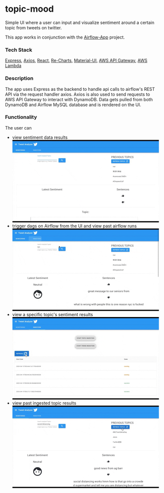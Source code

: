# topic-mood
Simple UI where a user can input and visualize sentiment around a certain topic from tweets on twitter.

This app works in conjunction with the [Airflow-App](https://github.com/jamesang17/airflow-app) project.

### Tech Stack
[Express](https://expressjs.com/), [Axios](https://github.com/axios/axios), [React](https://reactjs.org/), [Re-Charts](https://recharts.org/en-US/), [Material-UI](https://material-ui.com/), [AWS API Gateway](https://aws.amazon.com/api-gateway/), [AWS Lambda](https://aws.amazon.com/lambda/)

### Description
The app uses Express as the backend to handle api calls to airflow's REST API via the request handler axios.
Axios is also used to send requests to AWS API Gateway to interact with DynamoDB.
Data gets pulled from both DynamoDB and Airflow MySQL database and is rendered on the UI.

### Functionality
The user can
- view sentiment data results
![](https://github.com/jamesang17/topic-mood/blob/master/gifs/monitoring.gif)
- trigger dags on Airflow from the UI and view past airflow runs
![](https://github.com/jamesang17/topic-mood/blob/master/gifs/ingestion.gif)
- view a specific topic's sentiment results
![](https://github.com/jamesang17/topic-mood/blob/master/gifs/ingest-results.gif)
- view past ingested topic results
![](https://github.com/jamesang17/topic-mood/blob/master/gifs/search-topics.gif)


